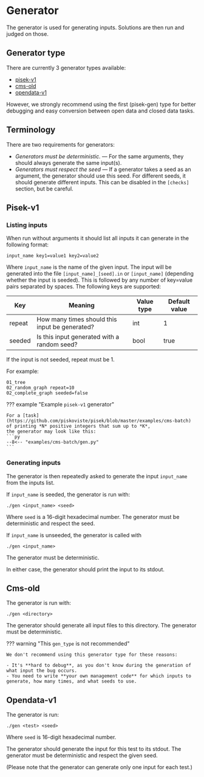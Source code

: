 # Generator
The generator is used for generating inputs. Solutions are then run and judged on those.

## Generator type
There are currently 3 generator types available:

- [pisek-v1](#pisek-v1)
- [cms-old](#cms-old)
- [opendata-v1](#opendata-v1)

However, we strongly recommend using the first (pisek-gen) type
for better debugging and easy conversion between open data and closed data tasks.

## Terminology
There are two requirements for generators:

- *Generators must be deterministic.* — For the same arguments, they should always generate the same input(s).
- *Generators must respect the seed* — If a generator takes a seed as an argument, the generator should use this seed.
For different seeds, it should generate different inputs. This can be disabled in the `[checks]` section, but be careful.

## Pisek-v1
### Listing inputs
When run without arguments it should list all inputs it can generate in the following format:
```
input_name key1=value1 key2=value2
```
Where `input_name` is the name of the given input. The input will be generated into the file
`[input_name]_[seed].in` or `[input_name]` (depending whether the input is seeded).
This is followed by any number of key=value pairs separated by spaces.
The following keys are supported:

| Key    | Meaning                                        | Value type | Default value |
| ------ | ---------------------------------------------- | ---------- | ------------- |
| repeat | How many times should this input be generated? | int        | 1             |
| seeded | Is this input generated with a random seed?    | bool       | true          |

If the input is not seeded, repeat must be 1.

For example:
```
01_tree
02_random_graph repeat=10
02_complete_graph seeded=false
```

??? example "Example `pisek-v1` generator"

	For a [task](https://github.com/piskoviste/pisek/blob/master/examples/cms-batch) of printing *N* positive integers that sum up to *K*,
	the generator may look like this:
    ```py
    --8<-- "examples/cms-batch/gen.py"
    ```

### Generating inputs
The generator is then repeatedly asked to generate the input `input_name` from
the inputs list.

If `input_name` is seeded, the generator is run with:
```
./gen <input_name> <seed>
```
Where `seed` is a 16-digit hexadecimal number. The generator must be deterministic and
respect the seed.

If `input_name` is unseeded, the generator is called with
```
./gen <input_name>
```
The generator must be deterministic.

In either case, the generator should print the input to its stdout.

## Cms-old

The generator is run with:
```
./gen <directory>
```

The generator should generate all input files to this directory. The generator must be deterministic.

??? warning "This `gen_type` is not recommended"

    We don't recommend using this generator type for these reasons:

    - It's **hard to debug**, as you don't know during the generation of what input the bug occurs.
    - You need to write **your own management code** for which inputs to generate, how many times, and what seeds to use.

## Opendata-v1
The generator is run:
```
./gen <test> <seed>
```
Where `seed` is 16-digit hexadecimal number.

The generator should generate the input for this test to its stdout. The generator must be deterministic
and respect the given seed.

(Please note that the generator can generate only one input for each test.)
